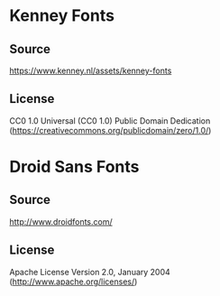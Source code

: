 # Kenney Fonts

## Source

https://www.kenney.nl/assets/kenney-fonts

## License

CC0 1.0 Universal (CC0 1.0) Public Domain Dedication (https://creativecommons.org/publicdomain/zero/1.0/)


# Droid Sans Fonts

## Source

http://www.droidfonts.com/

## License

Apache License Version 2.0, January 2004 (http://www.apache.org/licenses/)